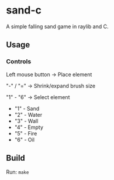 # sand-c
A simple falling sand game in raylib and C.

## Usage
### Controls
Left mouse button -> Place element

"-" / "=" -> Shrink/expand brush size

"1" - "6" -> Select element
- "1" - Sand
- "2" - Water
- "3" - Wall
- "4" - Empty
- "5" - Fire
- "6" - Oil

## Build
Run:
`make`